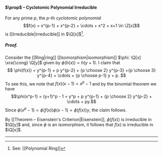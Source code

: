 #### $\prop$ – Cyclotomic Polynomial Irreducible
For any prime $p$, the $p$-th *cyclotomic polynomial* $$f(x) = x^{p-1} + x^{p-2} + \cdots + x^2 + x+1 \in \Z[x]$$is [[Irreducible|irreducible]] in $\Q[x]$[^1].

##### *Proof.*
Consider the [[Ring|ring]] [[Isomorphism|isomorphism]] $\phi: \Q[x] \xra{\cong} \Q[y]$ given by $\phi(h(x)) = h(y+1)$. 
I claim that
$$
\phi(f(x)) = y^{p-1} + p y^{p-2} + {p \choose 2} y^{p-3} +{p \choose 3} y^{p-4} +
\cdots + {p \choose p-1} y + p.
$$
To see this, we note that $f(x) (x-1) = x^p - 1$ and by the binomial theorem we have $$\phi(x^p-1) = (y+1)^p - 1 = y^p + p y^{p-1} + {p \choose 2} y^{p-2} + \cdots + py.$$
Since $\phi(x^p-1) = \phi(f(x)) \phi(x-1) = \phi(f(x)) y$, the claim follows.

By [[Theorem – Eisenstein's Criterion|Eisenstein]], $\phi(f(x))$ is irreducible in $\Q[y]$ and, since $\phi$ is an isomorphism, it follows that $f(x)$ is irreducible in $\Q[x]$.
***

[^1]: See: [[Polynomial Ring]]